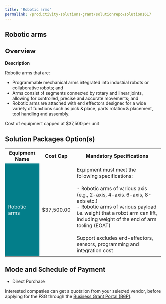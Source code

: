 ```yaml
---
title: 'Robotic arms'
permalink: /productivity-solutions-grant/solutionrepo/solution1617
---
```


## Robotic arms

## Overview

**Description**

Robotic arms that are:
- Programmable mechanical arms integrated into industrial robots or collaborative robots; and 
- Arms consist of segments connected by rotary and linear joints, allowing for controlled, precise and accurate movements; and
- Robotic arms are attached with end effectors designed for a wide variety of functions such as pick & place, parts rotation & placement, tool handling and assembly.  

Cost of equipment capped at $37,500 per unit

## Solution Packages Option(s)

<table>
<tr>
<th><b>Equipment Name</b></th>
<th><b>Cost Cap</b></th>
<th><b>Mandatory Specifications</b></th>
</tr>
<tr>
<td style='padding: 10px; background-color: #037E8A; color: #FFFFFF;'>Robotic arms</td>
<td style='padding: 10px;'>$37,500.00</td>
<td style='padding: 10px;'>Equipment must meet the following specifications: <br><br>- Robotic arms of various axis (e.g., 2-axis, 4-axis, 6-axis, 8-axis etc.) <br>- Robotic arms of various payload i.e. weight that a robot arm can lift, including weight of the end of arm tooling (EOAT) <br><br>Support excludes end-effectors, sensors, programming and integration cost<br></td>
</tr>
</table>

## Mode and Schedule of Payment

 - Direct Purchase

Interested companies can get a quotation from your selected vendor, before applying for the PSG through the <a href='https://www.businessgrants.gov.sg/' target='_blank' rel='noopener'>Business Grant Portal (BGP)</a>.

<script src="/jquery/resize-tables.js"></script>
